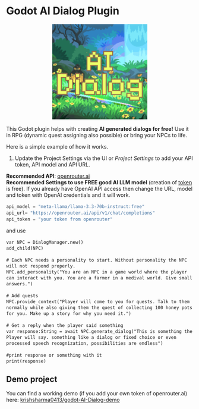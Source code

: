 # Godot AI Dialog Plugin

<p align="center">
	<img src="icon.svg" width="256">
</p>

This Godot plugin helps with creating **AI generated dialogs for free!** Use it in RPG (dynamic quest assigning also possible) or bring your NPCs to life.

Here is a simple example of how it works.
1. Update the Project Settings via the UI or *Project Settings* to add your API token, API model and API URL.

**Recommended API**: [openrouter.ai](https://openrouter.ai/)<br> 
**Recommended Settings to use FREE good AI LLM model** (creation of [token](https://openrouter.ai/settings/keys) is free). If you already have OpenAI API access then change the URL, model and token with OpenAI credentials and it will work.
```py
api_model = "meta-llama/llama-3.3-70b-instruct:free"
api_url= "https://openrouter.ai/api/v1/chat/completions"
api_token = "your token from openrouter"
```

and use
```gdscript
var NPC = DialogManager.new()
add_child(NPC)

# Each NPC needs a personality to start. Without personality the NPC will not respond properly.
NPC.add_personality("You are an NPC in a game world where the player can interact with you. You are a farmer in a medival world. Give small answers.")

# Add quests
NPC.provide_context("Player will come to you for quests. Talk to them normally while also giving them the quest of collecting 100 honey pots for you. Make up a story for why you need it.")

# Get a reply when the player said something
var response:String = await NPC.generate_dialog("This is something the Player will say. something like a dialog or fixed choice or even processed speech recognization, possibilities are endless")

#print response or something with it
print(response)
```

## Demo project
You can find a working demo (if you add your own token of openrouter.ai) here: [krishsharma0413/godot-AI-Dialog-demo](https://github.com/krishsharma0413/godot-AI-Dialog-demo)